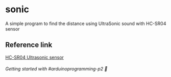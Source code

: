 # sonic

A simple program to find the distance using UltraSonic sound with HC-SR04 sensor

## Reference link

<a href="https://projecthub.arduino.cc/Isaac100/getting-started-with-the-hc-sr04-ultrasonic-sensor-7cabe1">HC-SR04 Ultrasonic sensor</a>

###### Getting started with #arduinoprogramming-p2 🚀
